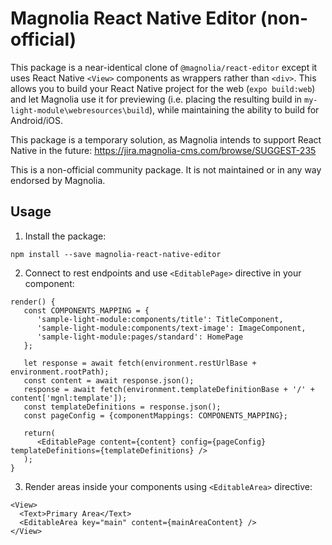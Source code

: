 # Magnolia React Native Editor (non-official)

This package is a near-identical clone of `@magnolia/react-editor` except it uses React Native `<View>` components as
wrappers rather than `<div>`. This allows you to build your React Native project for the web (`expo build:web`) and let
Magnolia use it for previewing (i.e. placing the resulting build in `my-light-module\webresources\build`), while
maintaining the ability to build for Android/iOS.

This package is a temporary solution, as Magnolia intends to support React Native in the future:
https://jira.magnolia-cms.com/browse/SUGGEST-235

This is a non-official community package. It is not maintained or in any way endorsed by Magnolia.

## Usage

 1. Install the package:
```
npm install --save magnolia-react-native-editor
```

 2. Connect to rest endpoints and use `<EditablePage>` directive in your component:
```
render() {
   const COMPONENTS_MAPPING = {
      'sample-light-module:components/title': TitleComponent,
      'sample-light-module:components/text-image': ImageComponent,
      'sample-light-module:pages/standard': HomePage
   };

   let response = await fetch(environment.restUrlBase + environment.rootPath);
   const content = await response.json();
   response = await fetch(environment.templateDefinitionBase + '/' + content['mgnl:template']);
   const templateDefinitions = response.json();
   const pageConfig = {componentMappings: COMPONENTS_MAPPING};

   return(
      <EditablePage content={content} config={pageConfig} templateDefinitions={templateDefinitions} />
   );
}
```

 3. Render areas inside your components using `<EditableArea>` directive:
```
<View>
  <Text>Primary Area</Text>
  <EditableArea key="main" content={mainAreaContent} />
</View>
```
